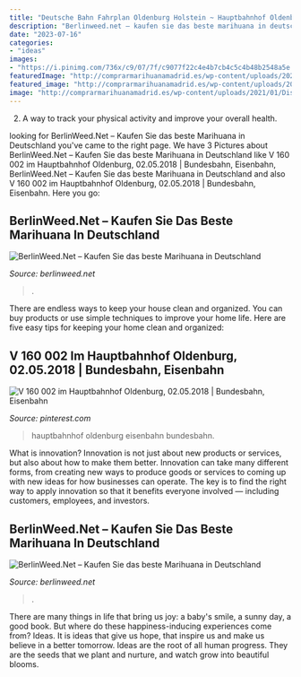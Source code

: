```yaml
---
title: "Deutsche Bahn Fahrplan Oldenburg Holstein ~ Hauptbahnhof Oldenburg Eisenbahn Bundesbahn"
description: "Berlinweed.net – kaufen sie das beste marihuana in deutschland"
date: "2023-07-16"
categories:
- "ideas"
images:
- "https://i.pinimg.com/736x/c9/07/7f/c9077f22c4e4b7cb4c5c4b48b2548a5e.jpg"
featuredImage: "http://comprarmarihuanamadrid.es/wp-content/uploads/2021/01/Diseno-sin-titulo-96.jpg"
featured_image: "http://comprarmarihuanamadrid.es/wp-content/uploads/2021/01/Diseno-sin-titulo-87.jpg"
image: "http://comprarmarihuanamadrid.es/wp-content/uploads/2021/01/Diseno-sin-titulo-96.jpg"
---
```



2. A way to track your physical activity and improve your overall health.

	

		
looking for BerlinWeed.Net – Kaufen Sie das beste Marihuana in Deutschland you've came to the right page. We have 3 Pictures about BerlinWeed.Net – Kaufen Sie das beste Marihuana in Deutschland like V 160 002 im Hauptbahnhof Oldenburg, 02.05.2018 | Bundesbahn, Eisenbahn, BerlinWeed.Net – Kaufen Sie das beste Marihuana in Deutschland and also V 160 002 im Hauptbahnhof Oldenburg, 02.05.2018 | Bundesbahn, Eisenbahn. Here you go:
		
    
## BerlinWeed.Net – Kaufen Sie Das Beste Marihuana In Deutschland

<img loading=lazy src="http://comprarmarihuanamadrid.es/wp-content/uploads/2021/01/Diseno-sin-titulo-87.jpg" onerror="this.onerror=null;this.src='https://tse3.mm.bing.net/th?id=OIP.hCocI8a6H7aGBVEWtJY1OgAAAA&amp;pid=15.1';" alt="BerlinWeed.Net – Kaufen Sie das beste Marihuana in Deutschland">

_Source: berlinweed.net_

>. 

	

There are endless ways to keep your house clean and organized. You can buy products or use simple techniques to improve your home life. Here are five easy tips for keeping your home clean and organized:

    
## V 160 002 Im Hauptbahnhof Oldenburg, 02.05.2018 | Bundesbahn, Eisenbahn

<img loading=lazy src="https://i.pinimg.com/736x/c9/07/7f/c9077f22c4e4b7cb4c5c4b48b2548a5e.jpg" onerror="this.onerror=null;this.src='https://tse2.mm.bing.net/th?id=OIP.2Yq4SFaMy30PQ5Jhzh3ZXAHaFj&amp;pid=15.1';" alt="V 160 002 im Hauptbahnhof Oldenburg, 02.05.2018 | Bundesbahn, Eisenbahn">

_Source: pinterest.com_

>hauptbahnhof oldenburg eisenbahn bundesbahn. 

	

What is innovation?
Innovation is not just about new products or services, but also about how to make them better. Innovation can take many different forms, from creating new ways to produce goods or services to coming up with new ideas for how businesses can operate. The key is to find the right way to apply innovation so that it benefits everyone involved ― including customers, employees, and investors.

    
## BerlinWeed.Net – Kaufen Sie Das Beste Marihuana In Deutschland

<img loading=lazy src="http://comprarmarihuanamadrid.es/wp-content/uploads/2021/01/Diseno-sin-titulo-96.jpg" onerror="this.onerror=null;this.src='https://tse3.mm.bing.net/th?id=OIP.kDlS9KH9Y9EbNP9A4TwfIgAAAA&amp;pid=15.1';" alt="BerlinWeed.Net – Kaufen Sie das beste Marihuana in Deutschland">

_Source: berlinweed.net_

>. 

	

There are many things in life that bring us joy: a baby's smile, a sunny day, a good book. But where do these happiness-inducing experiences come from? Ideas. It is ideas that give us hope, that inspire us and make us believe in a better tomorrow. Ideas are the root of all human progress. They are the seeds that we plant and nurture, and watch grow into beautiful blooms.

